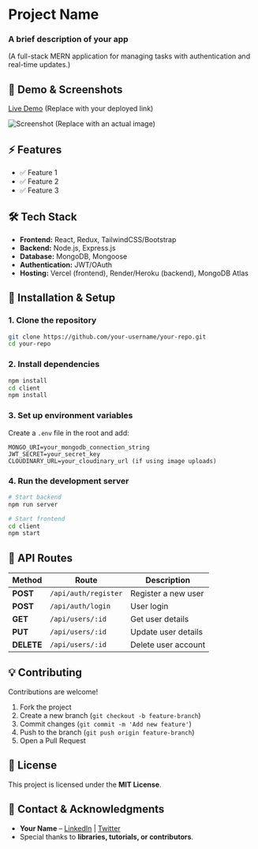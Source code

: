 # **Project Name**

### **A brief description of your app**  
(A full-stack MERN application for managing tasks with authentication and real-time updates.)  

## **📸 Demo & Screenshots**  
[Live Demo](#) (Replace with your deployed link)  

![Screenshot](#) (Replace with an actual image)  

## **⚡ Features**  
- ✅ Feature 1  
- ✅ Feature 2  
- ✅ Feature 3  

## **🛠 Tech Stack**  
- **Frontend:** React, Redux, TailwindCSS/Bootstrap  
- **Backend:** Node.js, Express.js  
- **Database:** MongoDB, Mongoose  
- **Authentication:** JWT/OAuth  
- **Hosting:** Vercel (frontend), Render/Heroku (backend), MongoDB Atlas  

## **🚀 Installation & Setup**  

### **1. Clone the repository**  
```sh
git clone https://github.com/your-username/your-repo.git
cd your-repo
```

### **2. Install dependencies**  
```sh
npm install
cd client
npm install
```

### **3. Set up environment variables**  
Create a `.env` file in the root and add:  
```env
MONGO_URI=your_mongodb_connection_string
JWT_SECRET=your_secret_key
CLOUDINARY_URL=your_cloudinary_url (if using image uploads)
```

### **4. Run the development server**  
```sh
# Start backend
npm run server

# Start frontend
cd client
npm start
```

## **📌 API Routes**  
| Method | Route | Description |
|--------|-------|-------------|
| **POST** | `/api/auth/register` | Register a new user |
| **POST** | `/api/auth/login` | User login |
| **GET** | `/api/users/:id` | Get user details |
| **PUT** | `/api/users/:id` | Update user details |
| **DELETE** | `/api/users/:id` | Delete user account |

## **💡 Contributing**  
Contributions are welcome!  
1. Fork the project  
2. Create a new branch (`git checkout -b feature-branch`)  
3. Commit changes (`git commit -m 'Add new feature'`)  
4. Push to the branch (`git push origin feature-branch`)  
5. Open a Pull Request  

## **📜 License**  
This project is licensed under the **MIT License**.  

## **📧 Contact & Acknowledgments**  
- **Your Name** – [LinkedIn](#) | [Twitter](#)  
- Special thanks to **libraries, tutorials, or contributors**.  
